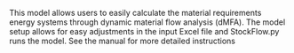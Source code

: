 This model allows users to easily calculate the material requirements energy systems through dynamic material flow analysis (dMFA). The model setup allows for easy adjustments in the input Excel file and StockFlow.py runs the model. See the manual for more detailed instructions
